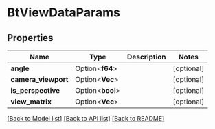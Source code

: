 # BtViewDataParams

## Properties

Name | Type | Description | Notes
------------ | ------------- | ------------- | -------------
**angle** | Option<**f64**> |  | [optional]
**camera_viewport** | Option<**Vec<f64>**> |  | [optional]
**is_perspective** | Option<**bool**> |  | [optional]
**view_matrix** | Option<**Vec<f64>**> |  | [optional]

[[Back to Model list]](../README.md#documentation-for-models) [[Back to API list]](../README.md#documentation-for-api-endpoints) [[Back to README]](../README.md)


